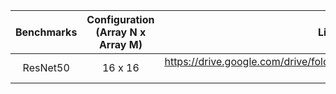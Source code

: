 | Benchmarks |  Configuration (Array N x Array M)  | Link to download |
| :-----: | :---: | :---: |
| ResNet50 | 16 x 16   | https://drive.google.com/drive/folders/1KVITZCdFcgsQiY0KwSwQrOFJ1hnNKXyr?usp=sharing  |